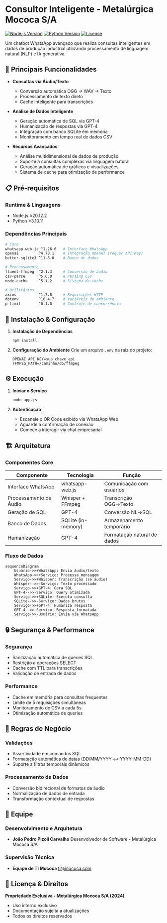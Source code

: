 # Consultor Inteligente - Metalúrgica Mococa S/A

[![Node.js Version](https://img.shields.io/badge/Node.js-≥20.12.2-brightgreen.svg)](https://nodejs.org/)
[![Python Version](https://img.shields.io/badge/Python-≥3.10.11-blue.svg)](https://www.python.org/)
[![License](https://img.shields.io/badge/License-Proprietary-red.svg)](LICENSE)

Um chatbot WhatsApp avançado que realiza consultas inteligentes em dados de produção industrial utilizando processamento de linguagem natural (NLP) e IA generativa.

## 🚀 Principais Funcionalidades

- **Consultas via Áudio/Texto**
  - Conversão automática OGG → WAV → Texto
  - Processamento de texto direto
  - Cache inteligente para transcrições
  
- **Análise de Dados Inteligente**
  - Geração automática de SQL via GPT-4
  - Humanização de respostas via GPT-4
  - Integração com banco SQLite em memória
  - Monitoramento em tempo real de dados CSV

- **Recursos Avançados**
  - Análise multidimensional de dados de produção
  - Suporte a consultas complexas via linguagem natural
  - Geração automática de gráficos e visualizações
  - Sistema de cache para otimização de performance

## 📋 Pré-requisitos

### Runtime & Linguagens
- Node.js ≥20.12.2
- Python ≥3.10.11

### Dependências Principais
```bash
# Core
whatsapp-web.js ^1.26.0   # Interface WhatsApp
openai         ^4.78.1    # Integração OpenAI (requer API Key)
better-sqlite3 ^11.8.0    # Banco de dados

# Processamento
fluent-ffmpeg  ^2.1.3     # Conversão de áudio
csv-parse      ^5.6.0     # Parsing CSV
node-cache     ^5.1.2     # Sistema de cache

# Utilitários
axios          ^1.7.8     # Requisições HTTP
dotenv         ^16.4.7    # Variáveis de ambiente
p-limit        ^6.1.0     # Controle de concorrência
```

## 🔧 Instalação & Configuração

1. **Instalação de Dependências**
   ```bash
   npm install
   ```

2. **Configuração do Ambiente**
   Crie um arquivo `.env` na raiz do projeto:
   ```env
   OPENAI_API_KEY=sua_chave_api
   FFMPEG_PATH=/caminho/do/ffmpeg
   ```

## ⚙️ Execução

1. **Iniciar o Serviço**
   ```bash
   node app.js
   ```

2. **Autenticação**
   - Escaneie o QR Code exibido via WhatsApp Web
   - Aguarde a confirmação de conexão
   - Comece a interagir via chat empresarial

## 🏗️ Arquitetura

### Componentes Core
| Componente | Tecnologia | Função |
|------------|------------|---------|
| Interface WhatsApp | whatsapp-web.js | Comunicação com usuários |
| Processamento de Áudio | Whisper + FFmpeg | Transcrição OGG→Texto |
| Geração de SQL | GPT-4 | Conversão NL→SQL |
| Banco de Dados | SQLite (in-memory) | Armazenamento temporário |
| Humanização | GPT-4 | Formatação natural de dados |

### Fluxo de Dados
```mermaid
sequenceDiagram
    Usuário->>+WhatsApp: Envia áudio/texto
    WhatsApp->>+Serviço: Processa mensagem
    Serviço->>+Whisper: Transcrição (se áudio)
    Whisper-->>-Serviço: Texto processado
    Serviço->>+GPT-4: Gera SQL
    GPT-4-->>-Serviço: Query otimizada
    Serviço->>+SQLite: Executa consulta
    SQLite-->>-Serviço: Dados brutos
    Serviço->>+GPT-4: Humaniza resposta
    GPT-4-->>-Serviço: Resposta formatada
    Serviço->>-Usuário: Envia via WhatsApp
```

## 🔒 Segurança & Performance

### Segurança
- Sanitização automática de queries SQL
- Restrição a operações SELECT
- Cache com TTL para transcrições
- Validação de entrada de dados

### Performance
- Cache em memória para consultas frequentes
- Limite de 5 requisições simultâneas
- Monitoramento de CSV a cada 5s
- Otimização automática de queries

## 🧪 Regras de Negócio

### Validações
- Assertividade em comandos SQL
- Formatação automática de datas (DD/MM/YYYY ↔ YYYY-MM-DD)
- Suporte a filtros temporais dinâmicos

### Processamento de Dados
- Conversão bidirecional de formatos de áudio
- Normalização de dados de entrada
- Transformação contextual de respostas

## 👥 Equipe

### Desenvolvimento e Arquitetura
- **João Pedro Pizoli Carvalho**
  Desenvolvedor de Software - Metalúrgica Mococa S/A

### Supervisão Técnica
- **Equipe de TI Mococa**
  ti@mococa.com

## 📄 Licença & Direitos

**Propriedade Exclusiva - Metalúrgica Mococa S/A (2024)**
- Uso interno exclusivo
- Documentação sujeita a atualizações
- Todos os direitos reservados
